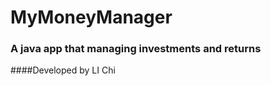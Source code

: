 MyMoneyManager
==============

### A java app that managing investments and returns

####Developed by LI Chi